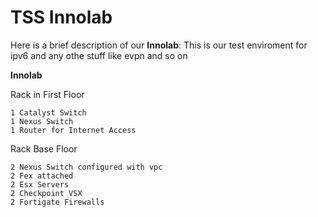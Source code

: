 # TSS Innolab
Here is a brief description of our **Innolab**:
This is our test enviroment for ipv6 and any othe stuff like evpn and so on

 **Innolab**
 
 Rack in First Floor
 
 ```
 1 Catalyst Switch
 1 Nexus Switch
 1 Router for Internet Access
 ```
 Rack Base Floor
 
 ```
 2 Nexus Switch configured with vpc
 2 Fex attached
 2 Esx Servers
 2 Checkpoint VSX
 2 Fortigate Firewalls
 ```
 